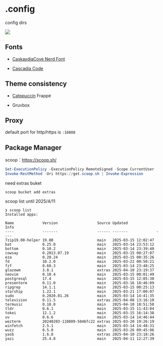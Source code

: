 # .config
config dirs

![](https://s2.loli.net/2025/04/11/PAfoXMGQ14byx8B.png)

## Fonts

- [CaskaydiaCove Nerd Font](https://github.com/ryanoasis/nerd-fonts/releases/download/v3.3.0/CascadiaCode.zip)

- [Cascadia Code](https://github.com/microsoft/cascadia-code)

## Theme consistency

- [Catppuccin](https://github.com/catppuccin/catppuccin) Frappé

- Gruvbox

## Proxy

default port for http/https is `:10808`

## Package Manager

scoop：https://scoop.sh/

```powershell
Set-ExecutionPolicy -ExecutionPolicy RemoteSigned -Scope CurrentUser
Invoke-RestMethod -Uri https://get.scoop.sh | Invoke-Expression
```

need extras buket

```shell
scoop bucket add extras
```

scoop list until 2025/4/11

```
❯ scoop list
Installed apps:

Name             Version                  Source Updated             Info
----             -------                  ------ -------             ----
7zip19.00-helper 19.00                    main   2025-03-15 12:02:47
bat              0.25.0                   main   2025-03-14 23:53:12
bottom           0.10.2                   main   2025-03-14 23:39:40
cowsay           0.2013.07.19             main   2025-03-15 00:27:07
eza              0.20.24                  main   2025-03-15 00:35:26
fd               10.2.0                   main   2025-03-22 00:50:21
fzf              0.60.3                   main   2025-03-14 23:48:25
glazewm          3.8.1                    extras 2025-04-10 23:19:37
neovim           0.10.4                   main   2025-03-15 00:01:49
postgresql       17.4                     main   2025-03-15 12:05:30
presenterm       0.11.0                   main   2025-03-16 18:46:09
ripgrep          14.1.1                   main   2025-03-15 00:25:13
starship         1.22.1                   main   2025-03-21 17:00:07
sudo             0.2020.01.26             main   2025-03-14 14:41:35
television       0.11.5                   extras 2025-04-08 13:16:10
termusic         0.10.0                   main   2025-04-10 18:51:58
tldr             0.6.1                    main   2025-03-15 11:43:04
tokei            12.1.2                   main   2025-03-15 16:14:38
uv               0.6.6                    main   2025-03-14 14:46:44
wezterm          20240203-110809-5046fc22 extras 2025-03-20 19:26:19
winfetch         2.5.1                    main   2025-03-14 14:48:31
wuzz             0.5.0                    main   2025-03-26 09:45:06
yasb             1.6.8                    extras 2025-04-10 23:18:26
yazi             25.4.8                   main   2025-04-11 12:27:39
```

